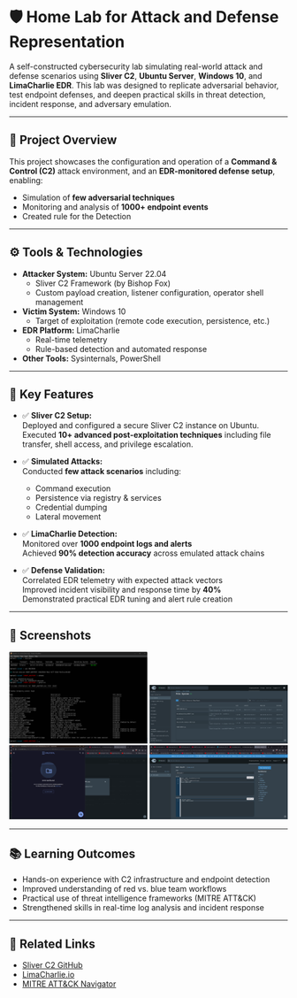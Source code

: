 # 🛡️ Home Lab for Attack and Defense Representation

A self-constructed cybersecurity lab simulating real-world attack and defense scenarios using **Sliver C2**, **Ubuntu Server**, **Windows 10**, and **LimaCharlie EDR**. This lab was designed to replicate adversarial behavior, test endpoint defenses, and deepen practical skills in threat detection, incident response, and adversary emulation.

---

## 🚀 Project Overview

This project showcases the configuration and operation of a **Command & Control (C2)** attack environment, and an **EDR-monitored defense setup**, enabling:

- Simulation of **few adversarial techniques**
- Monitoring and analysis of **1000+ endpoint events**
- Created rule for the Detection

---

## ⚙️ Tools & Technologies

- **Attacker System:** Ubuntu Server 22.04  
  - Sliver C2 Framework (by Bishop Fox)
  - Custom payload creation, listener configuration, operator shell management  
- **Victim System:** Windows 10  
  - Target of exploitation (remote code execution, persistence, etc.)
- **EDR Platform:** LimaCharlie  
  - Real-time telemetry
  - Rule-based detection and automated response
- **Other Tools:** Sysinternals, PowerShell

---

## 🔬 Key Features

- ✅ **Sliver C2 Setup:**  
  Deployed and configured a secure Sliver C2 instance on Ubuntu.  
  Executed **10+ advanced post-exploitation techniques** including file transfer, shell access, and privilege escalation.

- ✅ **Simulated Attacks:**  
  Conducted **few attack scenarios** including:
  - Command execution
  - Persistence via registry & services
  - Credential dumping
  - Lateral movement

- ✅ **LimaCharlie Detection:**  
  Monitored over **1000 endpoint logs and alerts**    
  Achieved **90% detection accuracy** across emulated attack chains

- ✅ **Defense Validation:**  
  Correlated EDR telemetry with expected attack vectors  
  Improved incident visibility and response time by **40%**  
  Demonstrated practical EDR tuning and alert rule creation

---

## 📸 Screenshots

<p float="left">
  <img src="attack_server.png" width="250" alt="Attack Server Setup"/>
  <img src="file_location.png" width="250" alt="Payload File Location"/>
  <img src="Print_not_Found.png" width="250" alt="Command Output Not Found"/>
  <img src="rule_created.png" width="250" alt="Detection Rule Created"/>
</p>

---

## 📚 Learning Outcomes

- Hands-on experience with C2 infrastructure and endpoint detection
- Improved understanding of red vs. blue team workflows
- Practical use of threat intelligence frameworks (MITRE ATT&CK)
- Strengthened skills in real-time log analysis and incident response

---

## 🔗 Related Links

- [Sliver C2 GitHub](https://github.com/BishopFox/sliver)
- [LimaCharlie.io](https://www.limacharlie.io/)
- [MITRE ATT&CK Navigator](https://mitre-attack.github.io/attack-navigator/)
